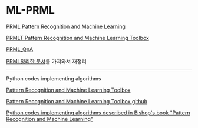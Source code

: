 # ML-PRML
[PRML Pattern Recognition and Machine Learning](http://users.isr.ist.utl.pt/~wurmd/Livros/school/Bishop%20-%20Pattern%20Recognition%20And%20Machine%20Learning%20-%20Springer%20%202006.pdf)

[PRMLT Pattern Recognition and Machine Learning Toolbox](http://prml.github.io)

[PRML_QnA](https://github.com/aisolab/PRML_QnA)

[PRML정리한 문서](http://norman3.github.io/prml/)를 가져와서 재정리

---
Python codes implementing algorithms 

[Pattern Recognition and Machine Learning Toolbox](https://kr.mathworks.com/matlabcentral/fileexchange/55826-pattern-recognition-and-machine-learning-toolbox)

[Pattern Recognition and Machine Learning Toolbox github ](https://github.com/PRML/PRMLT)

[Python codes implementing algorithms described in Bishop's book "Pattern Recognition and Machine Learning"](https://github.com/ctgk/PRML)

